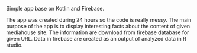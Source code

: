 Simple app base on Kotlin and Firebase.

The app was created during 24 hours so the code is really messy. 
The main purpose of the app is to display interesting facts about the content of given mediahouse site. 
The information are download from firebase database for given URL. 
Data in firebase are created as an output of analyzed data in R studio.
